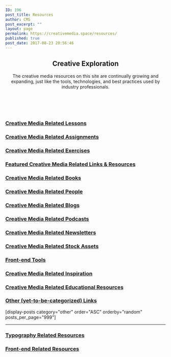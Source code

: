 ```yaml
---
ID: 196
post_title: Resources
author: CMS
post_excerpt: ""
layout: page
permalink: https://creativemedia.space/resources/
published: true
post_date: 2017-08-23 20:56:46
---
```

<!-- wp:heading {"align":"center","className":"cms-page-title"} -->
<h2 style="text-align:center" class="cms-page-title">Creative Exploration</h2>
<!-- /wp:heading -->

<!-- wp:paragraph {"align":"center","className":"narrow-centered"} -->
<p style="text-align:center" class="narrow-centered">The creative media resources on this site are continually growing and expanding, just like the tools, technologies, and best practices used by industry professionals.</p>
<!-- /wp:paragraph -->

<!-- wp:spacer {"height":60} -->
<div style="height:60px" aria-hidden="true" class="wp-block-spacer"></div>
<!-- /wp:spacer -->

<!-- wp:uagb/advanced-heading {"block_id":"15bad787-d678-4af9-92c7-ffe5d0d382f7","headingTag":"h3","level":3} -->
<div class="wp-block-uagb-advanced-heading" id="uagb-adv-heading-15bad787-d678-4af9-92c7-ffe5d0d382f7"><h3 class="uagb-heading-text"><a href="/lessons/">Creative Media Related Lessons</a></h3><div class="uagb-separator-wrap"><div class="uagb-separator"></div></div><p class="uagb-desc-text"></p></div>
<!-- /wp:uagb/advanced-heading -->

<!-- wp:uagb/post-grid {"block_id":"b5a0c25f-96d1-4df4-877a-ffbdecdd4503","categories":"24","postsToShow":100,"displayPostDate":false,"displayPostExcerpt":false,"displayPostAuthor":false,"displayPostComment":false,"displayPostLink":false,"mcolumns":2,"orderBy":"rand","bgColor":"#ffffff","titleTag":"h4","contentPadding":10} /-->

<!-- wp:uagb/advanced-heading {"block_id":"2c4f565a-638c-4337-8cd7-a39938c2406c","headingTag":"h3","level":3} -->
<div class="wp-block-uagb-advanced-heading" id="uagb-adv-heading-2c4f565a-638c-4337-8cd7-a39938c2406c"><h3 class="uagb-heading-text"><a href="/category/assignments/">Creative Media Related Assignments</a></h3><div class="uagb-separator-wrap"><div class="uagb-separator"></div></div><p class="uagb-desc-text"></p></div>
<!-- /wp:uagb/advanced-heading -->

<!-- wp:uagb/post-grid {"block_id":"c7db8d67-ba97-4b92-baa9-84906287214f","categories":"14","postsToShow":100,"displayPostDate":false,"displayPostExcerpt":false,"displayPostAuthor":false,"displayPostComment":false,"displayPostLink":false,"columns":4,"tcolumns":3,"mcolumns":2,"orderBy":"rand","bgColor":"#ffffff","titleTag":"h4","contentPadding":10} /-->

<!-- wp:uagb/advanced-heading {"block_id":"5bc205b2-9060-44c4-ac57-d7b97a2b5206","headingTag":"h3","level":3} -->
<div class="wp-block-uagb-advanced-heading" id="uagb-adv-heading-5bc205b2-9060-44c4-ac57-d7b97a2b5206"><h3 class="uagb-heading-text"><a href="/category/exercise/">Creative Media Related Exercises</a></h3><div class="uagb-separator-wrap"><div class="uagb-separator"></div></div><p class="uagb-desc-text"></p></div>
<!-- /wp:uagb/advanced-heading -->

<!-- wp:uagb/post-grid {"block_id":"fc90e094-1d16-4fbf-a9ad-d1a5e9612794","categories":"19","postsToShow":100,"displayPostDate":false,"displayPostExcerpt":false,"displayPostAuthor":false,"displayPostComment":false,"displayPostLink":false,"columns":4,"tcolumns":3,"mcolumns":2,"orderBy":"rand","bgColor":"#ffffff","titleTag":"h4","contentPadding":10} /-->

<!-- wp:uagb/advanced-heading {"block_id":"10bf878b-62e6-45d7-baa0-9200869f6fe8","headingTag":"h3","level":3} -->
<div class="wp-block-uagb-advanced-heading" id="uagb-adv-heading-10bf878b-62e6-45d7-baa0-9200869f6fe8"><h3 class="uagb-heading-text"><a href="/category/featured/">Featured Creative Media Related Links &amp; Resources</a> </h3><div class="uagb-separator-wrap"><div class="uagb-separator"></div></div><p class="uagb-desc-text"></p></div>
<!-- /wp:uagb/advanced-heading -->

<!-- wp:uagb/post-grid {"block_id":"d655ff28-2e49-4d1b-8b14-2d0cdb5b8877","categories":"20","postsToShow":100,"displayPostDate":false,"displayPostExcerpt":false,"displayPostAuthor":false,"displayPostComment":false,"displayPostLink":false,"columns":4,"tcolumns":3,"mcolumns":2,"orderBy":"rand","bgColor":"#ffffff","titleTag":"h4","contentPadding":10} /-->

<!-- wp:uagb/advanced-heading {"block_id":"1ee7d5ab-61b1-444f-932a-03444c1c6a4a","headingTag":"h3","level":3} -->
<div class="wp-block-uagb-advanced-heading" id="uagb-adv-heading-1ee7d5ab-61b1-444f-932a-03444c1c6a4a"><h3 class="uagb-heading-text"><a href="/category/books/">Creative Media Related Books</a></h3><div class="uagb-separator-wrap"><div class="uagb-separator"></div></div><p class="uagb-desc-text"></p></div>
<!-- /wp:uagb/advanced-heading -->

<!-- wp:uagb/post-grid {"block_id":"e48b1112-e0b7-46e7-a352-68b817613865","categories":"16","postsToShow":100,"displayPostDate":false,"displayPostExcerpt":false,"displayPostAuthor":false,"displayPostComment":false,"imgSize":"thumbnail","displayPostLink":false,"columns":4,"tcolumns":3,"mcolumns":2,"orderBy":"rand","bgColor":"#ffffff","titleTag":"h4","contentPadding":10} /-->

<!-- wp:uagb/advanced-heading {"block_id":"1417d436-8fb5-4018-8005-692c1fea050c","headingTag":"h3","level":3} -->
<div class="wp-block-uagb-advanced-heading" id="uagb-adv-heading-1417d436-8fb5-4018-8005-692c1fea050c"><h3 class="uagb-heading-text"><a href="/category/people/">Creative Media Related People</a></h3><div class="uagb-separator-wrap"><div class="uagb-separator"></div></div><p class="uagb-desc-text"></p></div>
<!-- /wp:uagb/advanced-heading -->

<!-- wp:uagb/post-grid {"block_id":"fed5cefd-39f3-4371-bdf3-df4cddf7bf88","categories":"28","postsToShow":100,"displayPostDate":false,"displayPostExcerpt":false,"displayPostAuthor":false,"displayPostComment":false,"imgSize":"thumbnail","displayPostLink":false,"columns":4,"tcolumns":3,"mcolumns":2,"orderBy":"rand","bgColor":"#ffffff","titleTag":"h4","contentPadding":10} /-->

<!-- wp:uagb/advanced-heading {"block_id":"785827a5-b8fe-44a6-a20b-fd134b088010","headingTag":"h3","level":3} -->
<div class="wp-block-uagb-advanced-heading" id="uagb-adv-heading-785827a5-b8fe-44a6-a20b-fd134b088010"><h3 class="uagb-heading-text"><a href="/category/blogs/">Creative Media Related Blogs</a></h3><div class="uagb-separator-wrap"><div class="uagb-separator"></div></div><p class="uagb-desc-text"></p></div>
<!-- /wp:uagb/advanced-heading -->

<!-- wp:uagb/post-grid {"block_id":"e77682e8-5f06-4ea8-9b7f-5c2027db3035","categories":"15","postsToShow":100,"displayPostDate":false,"displayPostExcerpt":false,"displayPostAuthor":false,"displayPostComment":false,"imgSize":"thumbnail","displayPostLink":false,"columns":4,"tcolumns":3,"mcolumns":2,"orderBy":"rand","bgColor":"#ffffff","titleTag":"h4","contentPadding":10} /-->

<!-- wp:uagb/advanced-heading {"block_id":"428396aa-613b-499f-b195-1df276fec9e7","headingTag":"h3","level":3} -->
<div class="wp-block-uagb-advanced-heading" id="uagb-adv-heading-428396aa-613b-499f-b195-1df276fec9e7"><h3 class="uagb-heading-text"><a href="/category/podcasts/">Creative Media Related Podcasts</a></h3><div class="uagb-separator-wrap"><div class="uagb-separator"></div></div><p class="uagb-desc-text"></p></div>
<!-- /wp:uagb/advanced-heading -->

<!-- wp:uagb/post-grid {"block_id":"087644c6-c5e8-4726-bfc7-3172e3cb1ed3","categories":"29","postsToShow":100,"displayPostDate":false,"displayPostExcerpt":false,"displayPostAuthor":false,"displayPostComment":false,"imgSize":"thumbnail","displayPostLink":false,"columns":4,"tcolumns":3,"mcolumns":2,"orderBy":"rand","bgColor":"#ffffff","titleTag":"h4","contentPadding":10} /-->

<!-- wp:uagb/advanced-heading {"block_id":"d80d2ef2-3e07-454f-891c-09117db2cd07","headingTag":"h3","level":3} -->
<div class="wp-block-uagb-advanced-heading" id="uagb-adv-heading-d80d2ef2-3e07-454f-891c-09117db2cd07"><h3 class="uagb-heading-text"><a href="/category/newsletters/">Creative Media Related Newsletters</a></h3><div class="uagb-separator-wrap"><div class="uagb-separator"></div></div><p class="uagb-desc-text"></p></div>
<!-- /wp:uagb/advanced-heading -->

<!-- wp:uagb/post-grid {"block_id":"e00131e7-95ea-4753-9ed4-e8a1860719de","categories":"25","postsToShow":100,"displayPostDate":false,"displayPostExcerpt":false,"displayPostAuthor":false,"displayPostComment":false,"imgSize":"thumbnail","displayPostLink":false,"columns":4,"tcolumns":3,"mcolumns":2,"orderBy":"rand","bgColor":"#ffffff","titleTag":"h4","contentPadding":10} /-->

<!-- wp:uagb/advanced-heading {"block_id":"1329d0e6-ead9-46d3-9b64-9c01a4d82d2a","headingTag":"h3","level":3} -->
<div class="wp-block-uagb-advanced-heading" id="uagb-adv-heading-1329d0e6-ead9-46d3-9b64-9c01a4d82d2a"><h3 class="uagb-heading-text"><a href="/category/stock-photography/">Creative Media Related Stock Assets</a></h3><div class="uagb-separator-wrap"><div class="uagb-separator"></div></div><p class="uagb-desc-text"></p></div>
<!-- /wp:uagb/advanced-heading -->

<!-- wp:uagb/post-grid {"block_id":"f7d64739-e60e-46f3-9210-3624c7b188bd","categories":"30","postsToShow":100,"displayPostDate":false,"displayPostExcerpt":false,"displayPostAuthor":false,"displayPostComment":false,"imgSize":"thumbnail","displayPostLink":false,"columns":4,"tcolumns":3,"mcolumns":2,"orderBy":"rand","bgColor":"#ffffff","titleTag":"h4","contentPadding":10} /-->

<!-- wp:uagb/advanced-heading {"block_id":"f6ad274f-6e0e-4821-af64-99a0a368d720","headingTag":"h3","level":3} -->
<div class="wp-block-uagb-advanced-heading" id="uagb-adv-heading-f6ad274f-6e0e-4821-af64-99a0a368d720"><h3 class="uagb-heading-text"><a href="/category/front-end-tools/">Front-end Tools</a></h3><div class="uagb-separator-wrap"><div class="uagb-separator"></div></div><p class="uagb-desc-text"></p></div>
<!-- /wp:uagb/advanced-heading -->

<!-- wp:uagb/post-grid {"block_id":"15265aac-dd84-445c-a64d-d85bb356db50","categories":"21","postsToShow":100,"displayPostDate":false,"displayPostExcerpt":false,"displayPostAuthor":false,"displayPostComment":false,"imgSize":"thumbnail","displayPostLink":false,"columns":4,"tcolumns":3,"mcolumns":2,"orderBy":"rand","bgColor":"#ffffff","titleTag":"h4","contentPadding":10} /-->

<!-- wp:uagb/advanced-heading {"block_id":"8be40b81-82f8-45c4-80e6-87011a4b7ec5","headingTag":"h3","level":3} -->
<div class="wp-block-uagb-advanced-heading" id="uagb-adv-heading-8be40b81-82f8-45c4-80e6-87011a4b7ec5"><h3 class="uagb-heading-text"><a href="/category/inspiration/">Creative Media Related Inspiration</a></h3><div class="uagb-separator-wrap"><div class="uagb-separator"></div></div><p class="uagb-desc-text"></p></div>
<!-- /wp:uagb/advanced-heading -->

<!-- wp:uagb/post-grid {"block_id":"ebf9e60f-8448-4710-861d-c257480abb07","categories":"23","postsToShow":100,"displayPostDate":false,"displayPostExcerpt":false,"displayPostAuthor":false,"displayPostComment":false,"imgSize":"thumbnail","displayPostLink":false,"columns":4,"tcolumns":3,"mcolumns":2,"orderBy":"rand","bgColor":"#ffffff","titleTag":"h4","contentPadding":10} /-->

<!-- wp:uagb/advanced-heading {"block_id":"42907cb8-bbf9-41ea-9ebf-faf6357f4028","headingTag":"h3","level":3} -->
<div class="wp-block-uagb-advanced-heading" id="uagb-adv-heading-42907cb8-bbf9-41ea-9ebf-faf6357f4028"><h3 class="uagb-heading-text"><a href="/category/educational/">Creative Media Related Educational Resources</a></h3><div class="uagb-separator-wrap"><div class="uagb-separator"></div></div><p class="uagb-desc-text"></p></div>
<!-- /wp:uagb/advanced-heading -->

<!-- wp:uagb/post-grid {"block_id":"3adc578b-6254-4c97-b99f-f356c2c15b45","categories":"17","postsToShow":100,"displayPostDate":false,"displayPostExcerpt":false,"displayPostAuthor":false,"displayPostComment":false,"imgSize":"thumbnail","displayPostLink":false,"columns":4,"tcolumns":3,"mcolumns":2,"orderBy":"rand","bgColor":"#ffffff","titleTag":"h4","contentPadding":10} /-->

<!-- wp:uagb/advanced-heading {"block_id":"1a4d0117-6bfe-4c45-9e5a-9614654a9f3e","headingTag":"h3","level":3} -->
<div class="wp-block-uagb-advanced-heading" id="uagb-adv-heading-1a4d0117-6bfe-4c45-9e5a-9614654a9f3e"><h3 class="uagb-heading-text"><a href="/category/other/">Other (yet-to-be-categorized) Links</a></h3><div class="uagb-separator-wrap"><div class="uagb-separator"></div></div><p class="uagb-desc-text"></p></div>
<!-- /wp:uagb/advanced-heading -->

<!-- wp:shortcode -->
[display-posts category="other"  order="ASC" orderby="random" posts_per_page="999"]
<!-- /wp:shortcode -->

<!-- wp:separator -->
<hr class="wp-block-separator"/>
<!-- /wp:separator -->

<!-- wp:uagb/advanced-heading {"block_id":"95973f1b-4390-49e2-ac4b-ee29558d0ebd","headingTag":"h3","level":3} -->
<div class="wp-block-uagb-advanced-heading" id="uagb-adv-heading-95973f1b-4390-49e2-ac4b-ee29558d0ebd"><h3 class="uagb-heading-text"><a href="/tag/typography/">Typography Related Resources</a></h3><div class="uagb-separator-wrap"><div class="uagb-separator"></div></div><p class="uagb-desc-text"></p></div>
<!-- /wp:uagb/advanced-heading -->

<!-- wp:uagb/post-grid {"block_id":"1ed4c4de-0abc-4bb9-95c9-477bc756b33f","categories":"41","taxonomyType":"post_tag","postsToShow":100,"displayPostDate":false,"displayPostExcerpt":false,"displayPostAuthor":false,"displayPostComment":false,"imgSize":"thumbnail","displayPostLink":false,"columns":4,"tcolumns":3,"mcolumns":2,"orderBy":"rand","bgColor":"#ffffff","titleTag":"h4","contentPadding":10} /-->

<!-- wp:uagb/advanced-heading {"block_id":"87a0f31d-37c7-4c55-92ec-32b7ed15e5ee","headingTag":"h3","level":3} -->
<div class="wp-block-uagb-advanced-heading" id="uagb-adv-heading-87a0f31d-37c7-4c55-92ec-32b7ed15e5ee"><h3 class="uagb-heading-text"><a href="/tag/frontendwebdev/">Front-end Related Resources</a></h3><div class="uagb-separator-wrap"><div class="uagb-separator"></div></div><p class="uagb-desc-text"></p></div>
<!-- /wp:uagb/advanced-heading -->

<!-- wp:uagb/post-grid {"block_id":"4bf448f8-8236-4e31-9624-ff2849b584a3","categories":"33","taxonomyType":"post_tag","postsToShow":100,"displayPostDate":false,"displayPostExcerpt":false,"displayPostAuthor":false,"displayPostComment":false,"imgSize":"thumbnail","displayPostLink":false,"columns":4,"tcolumns":3,"mcolumns":2,"orderBy":"rand","bgColor":"#ffffff","titleTag":"h4","contentPadding":10} /-->